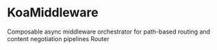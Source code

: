 # KoaMiddleware
Composable async middleware orchestrator for path-based routing and content negotiation pipelines Router
